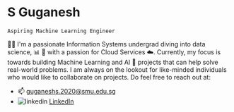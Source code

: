 <!--
**guga-nesh/guga-nesh** is a ✨ _special_ ✨ repository because its `README.md` (this file) appears on your GitHub profile.

Here are some ideas to get you started:

- 🔭 I’m currently working on ...
- 🌱 I’m currently learning ...
- 👯 I’m looking to collaborate on ...
- 🤔 I’m looking for help with ...
- 💬 Ask me about ...
- 📫 How to reach me: ...
- 😄 Pronouns: ...
- ⚡ Fun fact: ...
-->

# S Guganesh
`Aspiring Machine Learning Engineer`

👨‍💻 I'm a passionate Information Systems undergrad diving into data science, 📊 🚀 with a passion for Cloud Services ☁️. Currently, my focus is towards building Machine Learning and AI 🤖 projects that can help solve real-world problems. I am always on the lookout for like-minded individuals who would like to collaborate on projects. Do feel free to reach out at:
- 📫 [guganeshs.2020@smu.edu.sg](guganeshs.2020@smu.edu.sg)
- <img src="https://i.stack.imgur.com/gVE0j.png" alt="linkedin"> [LinkedIn](https://www.linkedin.com/in/s-guganesh/)

